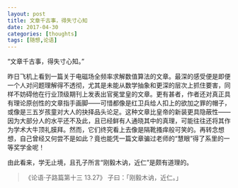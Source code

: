 ```yaml
---
layout: post
title: 文章千古事，得失寸心知
date: 2017-04-30
categories: [thoughts]
tags: [随想,论语]
---
```


“文章千古事，得失寸心知。”

昨日飞机上看到一篇关于电磁场全频率求解数值算法的文章。最深的感受便是即便一个人对问题理解得不透彻，尤其是未能从数学抽象和更深的层次上抓住要害，同样不妨碍他在行业顶级期刊上发表出官冕堂皇的文章。更有甚者，作者还对真正具有理论原创性的文章指手画脚——可惜都像是红卫兵给人扣上的欲加之罪的帽子，或像是三五岁孩童对大人的抉择品头论足。这种文章比皇帝的新装更具隐蔽性——因为大部分人的水平还不及此，且已经鲜有人通晓其中的真理，可能往往还将其作为学术大牛顶礼膜拜。然而，它们终究看上去像是隔靴搔痒般可笑的。再转念想想，自己曾经又何尝不是如此？竟也能凭一篇文章骗过老师的“慧眼”得了系里的一等奖学金呢！

由此看来，学无止境，且孔子所言“刚毅木讷，近仁”是颇有道理的。

> 《论语·子路篇第十三 13.27》 子曰：「刚毅木讷，近仁。」
